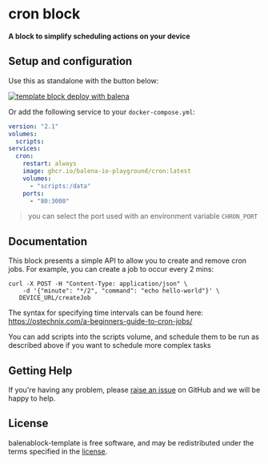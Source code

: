 # cron block
**A block to simplify scheduling actions on your device**


## Setup and configuration

Use this as standalone with the button below:

[![template block deploy with balena](https://balena.io/deploy.svg)](https://dashboard.balena-cloud.com/deploy?repoUrl=https://github.com/rcooke-warwick/cron)

Or add the following service to your `docker-compose.yml`:

```yaml
version: "2.1"
volumes:
  scripts:
services:
  cron:
    restart: always
    image: ghcr.io/balena-io-playground/cron:latest
    volumes:
      - "scripts:/data"
    ports:
      - "80:3000"
```

> you can select the port used with an environment variable `CHRON_PORT`

## Documentation
This block presents a simple API to allow you to create and remove cron jobs. For example, you can create a job to occur every 2 mins: 
```
curl -X POST -H "Content-Type: application/json" \
    -d '{"minute": "*/2", "command": "echo hello-world"}' \
   DEVICE_URL/createJob
```
The syntax for specifying time intervals can be found here:
https://ostechnix.com/a-beginners-guide-to-cron-jobs/

You can add scripts into the scripts volume, and schedule them to be run as described above if you want to schedule more complex tasks

## Getting Help

If you're having any problem, please [raise an issue](https://github.com/rcooke-warwick/cron/issues/new) on GitHub and we will be happy to help.


## License

balenablock-template is free software, and may be redistributed under the terms specified in the [license](https://github.com/rcooke-warwick/blob/master/LICENSE).
